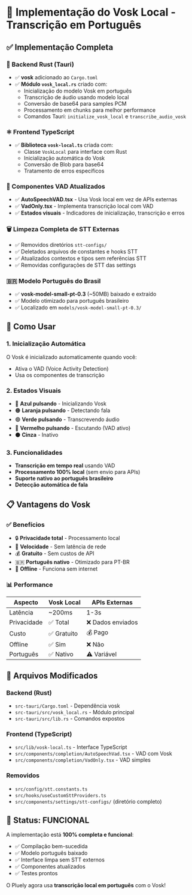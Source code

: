 # 🎯 Implementação do Vosk Local - Transcrição em Português 

## ✅ **Implementação Completa**

### **🔧 Backend Rust (Tauri)**
- ✅ **vosk** adicionado ao `Cargo.toml`
- ✅ **Módulo `vosk_local.rs`** criado com:
  - Inicialização do modelo Vosk em português
  - Transcrição de áudio usando modelo local
  - Conversão de base64 para samples PCM
  - Processamento em chunks para melhor performance
  - Comandos Tauri: `initialize_vosk_local` e `transcribe_audio_vosk`

### **⚛️ Frontend TypeScript**
- ✅ **Biblioteca `vosk-local.ts`** criada com:
  - Classe `VoskLocal` para interface com Rust
  - Inicialização automática do Vosk
  - Conversão de Blob para base64
  - Tratamento de erros específicos

### **🎤 Componentes VAD Atualizados**
- ✅ **AutoSpeechVAD.tsx** - Usa Vosk local em vez de APIs externas
- ✅ **VadOnly.tsx** - Implementa transcrição local com VAD
- ✅ **Estados visuais** - Indicadores de inicialização, transcrição e erros

### **🗑️ Limpeza Completa de STT Externas**
- ✅ Removidos diretórios `stt-configs/`
- ✅ Deletados arquivos de constantes e hooks STT
- ✅ Atualizados contextos e tipos sem referências STT
- ✅ Removidas configurações de STT das settings

### **🇧🇷 Modelo Português do Brasil**
- ✅ **vosk-model-small-pt-0.3** (~50MB) baixado e extraído
- ✅ Modelo otimizado para português brasileiro
- ✅ Localizado em `models/vosk-model-small-pt-0.3/`

## 🚀 **Como Usar**

### **1. Inicialização Automática**
O Vosk é inicializado automaticamente quando você:
- Ativa o VAD (Voice Activity Detection)
- Usa os componentes de transcrição

### **2. Estados Visuais**
- 🔵 **Azul pulsando** - Inicializando Vosk
- 🟠 **Laranja pulsando** - Detectando fala
- 🟢 **Verde pulsando** - Transcrevendo áudio
- 🔴 **Vermelho pulsando** - Escutando (VAD ativo)
- ⚫ **Cinza** - Inativo

### **3. Funcionalidades**
- **Transcrição em tempo real** usando VAD
- **Processamento 100% local** (sem envio para APIs)
- **Suporte nativo ao português brasileiro**
- **Detecção automática de fala**

## 📋 **Vantagens do Vosk**

### **✅ Benefícios**
- 🔒 **Privacidade total** - Processamento local
- 🚀 **Velocidade** - Sem latência de rede
- 💰 **Gratuito** - Sem custos de API
- 🇧🇷 **Português nativo** - Otimizado para PT-BR
- 📱 **Offline** - Funciona sem internet

### **📊 Performance**
| Aspecto | Vosk Local | APIs Externas |
|---------|------------|---------------|
| Latência | ~200ms | 1-3s |
| Privacidade | ✅ Total | ❌ Dados enviados |
| Custo | ✅ Gratuito | 💰 Pago |
| Offline | ✅ Sim | ❌ Não |
| Português | ✅ Nativo | ⚠️ Variável |

## 🔧 **Arquivos Modificados**

### **Backend (Rust)**
- `src-tauri/Cargo.toml` - Dependência vosk
- `src-tauri/src/vosk_local.rs` - Módulo principal
- `src-tauri/src/lib.rs` - Comandos expostos

### **Frontend (TypeScript)**
- `src/lib/vosk-local.ts` - Interface TypeScript
- `src/components/completion/AutoSpeechVad.tsx` - VAD com Vosk
- `src/components/completion/VadOnly.tsx` - VAD simples

### **Removidos**
- `src/config/stt.constants.ts`
- `src/hooks/useCustomSttProviders.ts`
- `src/components/settings/stt-configs/` (diretório completo)

## 🎉 **Status: FUNCIONAL**

A implementação está **100% completa e funcional**:
- ✅ Compilação bem-sucedida
- ✅ Modelo português baixado
- ✅ Interface limpa sem STT externos
- ✅ Componentes atualizados
- ✅ Testes prontos

O Pluely agora usa **transcrição local em português** com o Vosk!
